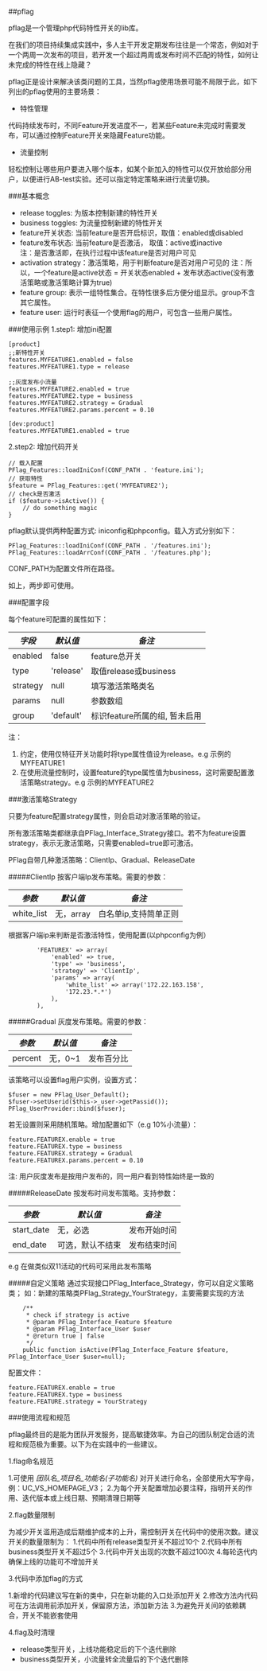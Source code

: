 ##pflag

pflag是一个管理php代码特性开关的lib库。

在我们的项目持续集成实践中，多人主干开发定期发布往往是一个常态，例如对于一个两周一次发布的项目，若开发一个超过两周或发布时间不匹配的特性，如何让未完成的特性在线上隐藏？

pflag正是设计来解决该类问题的工具，当然pflag使用场景可能不局限于此，如下列出的pflag使用的主要场景：

   * 特性管理

代码持续发布时，不同Feature开发进度不一，若某些Feature未完成时需要发布，可以通过控制Feature开关来隐藏Feature功能。

   * 流量控制

轻松控制让哪些用户要进入哪个版本，如某个新加入的特性可以仅开放给部分用户，以便进行AB-test实验。还可以指定特定策略来进行流量切换。

###基本概念
   * release toggles: 为版本控制新建的特性开关
   * business toggles: 为流量控制新建的特性开关
   * feature开关状态: 当前feature是否开启标识，取值：enabled或disabled
   * feature发布状态: 当前feature是否激活， 取值：active或inactive<br>
     注：是否激活即，在执行过程中该feature是否对用户可见
   * activation strategy：激活策略，用于判断feature是否对用户可见的
     注：所以，一个feature是active状态 = 开关状态enabled + 发布状态active(没有激活策略或激活策略计算为true)
   * feature group: 表示一组特性集合。在特性很多后方便分组显示。group不含其它属性。
   * feature user: 运行时表征一个使用flag的用户，可包含一些用户属性。

###使用示例
1.step1: 增加ini配置
```
[product]
;;新特性开关
features.MYFEATURE1.enabled = false
features.MYFEATURE1.type = release

;;灰度发布小流量
features.MYFEATURE2.enabled = true
features.MYFEATURE2.type = business
features.MYFEATURE2.strategy = Gradual
features.MYFEATURE2.params.percent = 0.10

[dev:product]
features.MYFEATURE1.enabled = true
```
2.step2: 增加代码开关
```
// 载入配置
PFlag_Features::loadIniConf(CONF_PATH . 'feature.ini');
// 获取特性
$feature = PFlag_Features::get('MYFEATURE2');
// check是否激活
if ($feature->isActive()) {
    // do something magic
}
```

pflag默认提供两种配置方式: iniconfig和phpconfig。载入方式分别如下：
```
PFlag_Features::loadIniConf(CONF_PATH . '/features.ini');
PFlag_Features::loadArrConf(CONF_PATH . '/features.php'); 
```
CONF_PATH为配置文件所在路径。

如上，两步即可使用。

###配置字段

每个feature可配置的属性如下：

| *字段* | *默认值* | *备注* |
| ------------- | ------------- | ------------- |
| enabled | false | feature总开关 |
| type | 'release' | 取值release或business |
| strategy | null | 填写激活策略类名 |
| params | null | 参数数组 |
| group | 'default' | 标识feature所属的组, 暂未启用|

注：
1. 约定，使用仅特征开关功能时将type属性值设为release。e.g 示例的MYFEATURE1
2. 在使用流量控制时，设置feature的type属性值为business，这时需要配置激活策略strategy。e.g 示例的MYFEATURE2

###激活策略Strategy

只要为feature配置strategy属性，则会启动对激活策略的验证。

所有激活策略类都继承自PFlag_Interface_Strategy接口。若不为feature设置strategy，表示无激活策略，只需要enabled=true即可激活。

PFlag自带几种激活策略：ClientIp、Gradual、ReleaseDate

#####ClientIp
按客户端Ip发布策略。需要的参数：

| *参数* | *默认值* | *备注* |
| ------------- | ------------- | ------------- |
| white_list | 无，array | 白名单ip,支持简单正则  |

根据客户端ip来判断是否激活特性，使用配置(以phpconfig为例）
```
        'FEATUREX' => array(
            'enabled' => true,
            'type' => 'business',
            'strategy' => 'ClientIp',
            'params' => array(
                'white_list' => array('172.22.163.158',
                '172.23.*.*')
            ),
        ),
```

#####Gradual
灰度发布策略。需要的参数：

| *参数* | *默认值* | *备注* |
| ------------- | ------------- | ------------- |
| percent | 无，0~1 | 发布百分比  |

该策略可以设置flag用户实例，设置方式：
```
$fuser = new PFlag_User_Default();
$fuser->setUserid($this->_user->getPassid());
PFlag_UserProvider::bind($fuser);
```
若无设置则采用随机策略。增加配置如下（e.g 10%小流量）：
```
feature.FEATUREX.enable = true
feature.FEATUREX.type = business
feature.FEATUREX.strategy = Gradual
feature.FEATUREX.params.percent = 0.10
```
注: 用户灰度发布是按用户发布的，同一用户看到特性始终是一致的

#####ReleaseDate
按发布时间发布策略。支持参数：

| *参数* | *默认值* | *备注* |
| ------------- | ------------- | ------------- |
| start_date | 无，必选 | 发布开始时间  |
| end_date |  可选，默认不结束 | 发布结束时间 |
 
e.g 在做类似双11活动的代码可采用此发布策略

#####自定义策略
通过实现接口PFlag_Interface_Strategy，你可以自定义策略类；
如：新建的策略类PFlag_Strategy_YourStrategy，主要需要实现的方法
```
    /**
     * check if strategy is active 
     * @param PFlag_Interface_Feature $feature
     * @param PFlag_Interface_User $user
     * @return true | false
     */
    public function isActive(PFlag_Interface_Feature $feature, PFlag_Interface_User $user=null);
```

配置文件：
```
feature.FEATUREX.enable = true
feature.FEATUREX.type = business
feature.FEATURE.strategy = YourStrategy
```

###使用流程和规范

pflag最终目的是能为团队开发服务，提高敏捷效率。为自己的团队制定合适的流程和规范极为重要。以下为在实践中的一些建议。

1.flag命名规范

   1.可使用 *团队名_项目名_功能名(_子功能名)_* 对开关进行命名，全部使用大写字母，例：UC_VS_HOMEPAGE_V3；
   2.为每个开关配置增加必要注释，指明开关的作用、迭代版本或上线日期、预期清理日期等

2.flag数量限制

   为减少开关滥用造成后期维护成本的上升，需控制开关在代码中的使用次数。建议开关的数量限制为：
   1.代码中所有release类型开关不超过10个
   2.代码中所有business类型开关不超过5个
   3.代码中开关出现的次数不超过100次
   4.每轮迭代内确保上线的功能可不增加开关

3.代码中添加flag的方式

   1.新增的代码建议写在新的类中，只在新功能的入口处添加开关
   2.修改方法内代码可在方法调用前添加开关，保留原方法，添加新方法
   3.为避免开关间的依赖耦合，开关不能嵌套使用
   
4.flag及时清理
   * release类型开关，上线功能稳定后的下个迭代删除
   * business类型开关，小流量转全流量后的下个迭代删除
